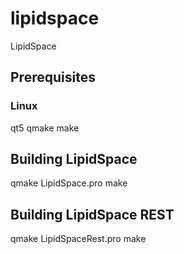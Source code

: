 # lipidspace
LipidSpace

## Prerequisites

### Linux
qt5
qmake
make

## Building LipidSpace

qmake LipidSpace.pro
make

## Building LipidSpace REST

qmake LipidSpaceRest.pro
make
